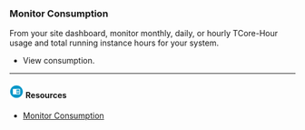 ### Monitor Consumption

From your site dashboard, monitor monthly, daily, or hourly TCore-Hour usage and total running instance hours for your system.

* View consumption.

- - -

#### ![../Images/fluto-icn-resources.png](../Images/fluto-icn-resources.png) Resources
 
* [Monitor Consumption](https://docs.teradata.com/search/all?query=%2522monitoring+consumption%2522&filters=ft%253Apublication_title~%2522Teradata+Vantage%25E2%2584%25A2+on+AWS+Getting+Started+Guide%2522_%2522Teradata+Vantage%25E2%2584%25A2+on+Azure+Getting+Started+Guide%2522&content-lang=)